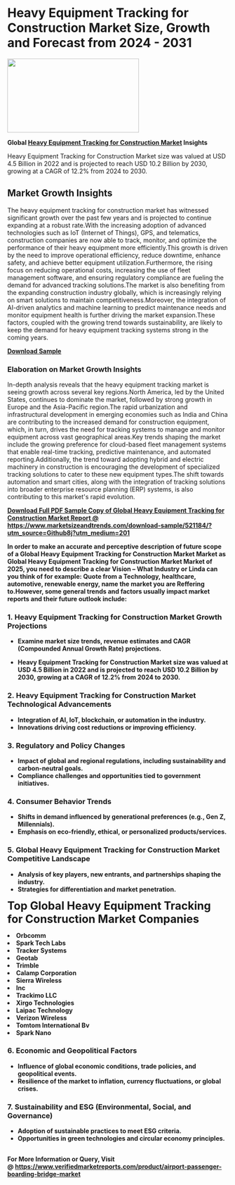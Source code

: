 <H1>Heavy Equipment Tracking for Construction Market Size, Growth and Forecast from 2024 - 2031</H1><img class="aligncenter size-medium wp-image-584254" src="https://thirdeyenews.in/wp-content/uploads/2024/09/Global-Market-Research-300x168.jpeg" alt="" width="300" height="168" /><p><strong>Global&nbsp;<a href="https://www.marketsizeandtrends.com/download-sample/521184/?utm_source=Github8j?utm_medium=201">Heavy Equipment Tracking for Construction Market</a> Insights</strong></p><p>Heavy Equipment Tracking for Construction Market size was valued at USD 4.5 Billion in 2022 and is projected to reach USD 10.2 Billion by 2030, growing at a CAGR of 12.2% from 2024 to 2030.</p><p><h2>Market Growth Insights</h2> <p>The heavy equipment tracking for construction market has witnessed significant growth over the past few years and is projected to continue expanding at a robust rate.With the increasing adoption of advanced technologies such as IoT (Internet of Things), GPS, and telematics, construction companies are now able to track, monitor, and optimize the performance of their heavy equipment more efficiently.This growth is driven by the need to improve operational efficiency, reduce downtime, enhance safety, and achieve better equipment utilization.Furthermore, the rising focus on reducing operational costs, increasing the use of fleet management software, and ensuring regulatory compliance are fueling the demand for advanced tracking solutions.The market is also benefiting from the expanding construction industry globally, which is increasingly relying on smart solutions to maintain competitiveness.Moreover, the integration of AI-driven analytics and machine learning to predict maintenance needs and monitor equipment health is further driving the market expansion.These factors, coupled with the growing trend towards sustainability, are likely to keep the demand for heavy equipment tracking systems strong in the coming years.</p> <p><strong><a href="#">Download Sample</a></strong></p> <h3>Elaboration on Market Growth Insights</h3> <p>In-depth analysis reveals that the heavy equipment tracking market is seeing growth across several key regions.North America, led by the United States, continues to dominate the market, followed by strong growth in Europe and the Asia-Pacific region.The rapid urbanization and infrastructural development in emerging economies such as India and China are contributing to the increased demand for construction equipment, which, in turn, drives the need for tracking systems to manage and monitor equipment across vast geographical areas.Key trends shaping the market include the growing preference for cloud-based fleet management systems that enable real-time tracking, predictive maintenance, and automated reporting.Additionally, the trend toward adopting hybrid and electric machinery in construction is encouraging the development of specialized tracking solutions to cater to these new equipment types.The shift towards automation and smart cities, along with the integration of tracking solutions into broader enterprise resource planning (ERP) systems, is also contributing to this market's rapid evolution.</p> <p><strong><a href="#"></p><p><span class=""><strong>Download Full PDF Sample Copy of Global Heavy Equipment Tracking for Construction Market Report</strong> @ <a href="https://www.marketsizeandtrends.com/download-sample/521184/?utm_source=Github8j?utm_medium=201" target="_blank">https://www.marketsizeandtrends.com/download-sample/521184/?utm_source=Github8j?utm_medium=201</a></span></p><p>In order to make an accurate and perceptive description of future scope of a Global&nbsp;Heavy Equipment Tracking for Construction Market Market as Global&nbsp;Heavy Equipment Tracking for Construction Market Market of 2025, you need to describe a clear Vision &ndash; What Industry or Linda can you think of for example: Quote from a Technology, healthcare, automotive, renewable energy, name the market you are Reffering to.However, some general trends and factors usually impact market reports and their future outlook include:</p><h3>1.&nbsp;<strong>Heavy Equipment Tracking for Construction Market Growth Projections</strong></h3><ul><li>Examine market size trends, revenue estimates and CAGR (Compounded Annual Growth Rate) projections.</li><li><p>Heavy Equipment Tracking for Construction Market size was valued at USD 4.5 Billion in 2022 and is projected to reach USD 10.2 Billion by 2030, growing at a CAGR of 12.2% from 2024 to 2030.</p></li></ul><h3>2.&nbsp;<strong>Heavy Equipment Tracking for Construction Market Technological Advancements</strong></h3><ul><li>Integration of AI, IoT, blockchain, or automation in the industry.</li><li>Innovations driving cost reductions or improving efficiency.</li></ul><h3>3.&nbsp;<strong>Regulatory and Policy Changes</strong></h3><ul><li>Impact of global and regional regulations, including sustainability and carbon-neutral goals.</li><li>Compliance challenges and opportunities tied to government initiatives.</li></ul><h3>4.&nbsp;<strong>Consumer Behavior Trends</strong></h3><ul><li>Shifts in demand influenced by generational preferences (e.g., Gen Z, Millennials).</li><li>Emphasis on eco-friendly, ethical, or personalized products/services.</li></ul><h3>5.&nbsp;<strong>Global Heavy Equipment Tracking for Construction Market Competitive Landscape</strong></h3><ul><li>Analysis of key players, new entrants, and partnerships shaping the industry.</li><li>Strategies for differentiation and market penetration.</li></ul><p data-pm-slice="1 1 []"><span style="color: inherit; font-family: inherit; font-size: 25px;">Top Global Heavy Equipment Tracking for Construction Market Companies</span></p><div class="" data-test-id=""><p><li>Orbcomm</li><li> Spark Tech Labs</li><li> Tracker Systems</li><li> Geotab</li><li> Trimble</li><li> Calamp Corporation</li><li> Sierra Wireless</li><li> Inc</li><li> Trackimo LLC</li><li> Xirgo Technologies</li><li> Laipac Technology</li><li> Verizon Wireless</li><li> Tomtom International Bv</li><li> Spark Nano</li></p></div><h3>6.&nbsp;<strong>Economic and Geopolitical Factors</strong></h3><ul><li>Influence of global economic conditions, trade policies, and geopolitical events.</li><li>Resilience of the market to inflation, currency fluctuations, or global crises.</li></ul><h3>7.&nbsp;<strong>Sustainability and ESG (Environmental, Social, and Governance)</strong></h3><ul><li>Adoption of sustainable practices to meet ESG criteria.</li><li>Opportunities in green technologies and circular economy principles.</li></ul><h2><strong style="font-size: 14px;">For More Information or Query, Visit @&nbsp;</strong><a style="background-color: #ffffff; font-size: 14px;" href="https://www.marketsizeandtrends.com/report/heavy-equipment-tracking-for-construction-market/" target="_blank">https://www.verifiedmarketreports.com/product/airport-passenger-boarding-bridge-market</a></h2>
